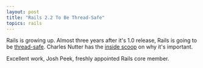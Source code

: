 ```yaml
---
layout: post
title: "Rails 2.2 To Be Thread-Safe"
topics: rails
---
```

Rails is growing up. Almost three years after it's 1.0 release, Rails is going to be <a href="http://weblog.rubyonrails.org/2008/8/16/josh-peek-officially-joins-the-rails-core">thread-safe</a>. Charles Nutter has the <a href="http://blog.headius.com/2008/08/qa-what-thread-safe-rails-means.html">inside scoop</a> on why it's important.

Excellent work, Josh Peek, freshly appointed Rails core member.